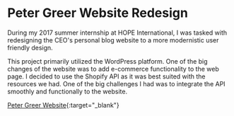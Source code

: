 # Peter Greer Website Redesign

During my 2017 summer internship at HOPE International, I was tasked with redesigning the CEO's personal blog website to a more modernistic user friendly design.

This project primarily utilized the WordPress platform. One of the big changes of the website was to add e-commerce functionality to the web page. I decided to use the Shopify API as it was best suited with the resources we had. One of the big challenges I had was to integrate the API smoothly and functionally to the website.


[Peter Greer Website](https://www.peterkgreer.com){:target="_blank"}


